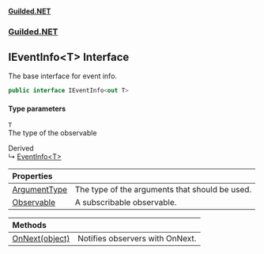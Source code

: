 
#### [Guilded.NET](Guilded_NET 'Guilded_NET')
### [Guilded.NET](Guilded_NET#Guilded_NET 'Guilded.NET')
## IEventInfo&lt;T&gt; Interface
The base interface for event info.  
```csharp
public interface IEventInfo<out T>
```

#### Type parameters
<a name='Guilded_NET_IEventInfo_T__T'></a>
`T`  
The type of the observable
  

Derived  
&#8627; [EventInfo&lt;T&gt;](EventInfo_T_ 'Guilded.NET.EventInfo&lt;T&gt;')  

| Properties | |
| :--- | :--- |
| [ArgumentType](IEventInfo_T__ArgumentType 'Guilded.NET.IEventInfo&lt;T&gt;.ArgumentType') | The type of the arguments that should be used.<br/> |
| [Observable](IEventInfo_T__Observable 'Guilded.NET.IEventInfo&lt;T&gt;.Observable') | A subscribable observable.<br/> |

| Methods | |
| :--- | :--- |
| [OnNext(object)](IEventInfo_T__OnNext(object) 'Guilded.NET.IEventInfo&lt;T&gt;.OnNext(object)') | Notifies observers with OnNext.<br/> |
